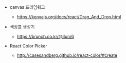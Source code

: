- canvas 프레임워크

  - https://konvajs.org/docs/react/Drag_And_Drop.html

- 색상표 생성기

  - https://brunch.co.kr/@llun/6

- React Color Picker

  - http://casesandberg.github.io/react-color/#create
